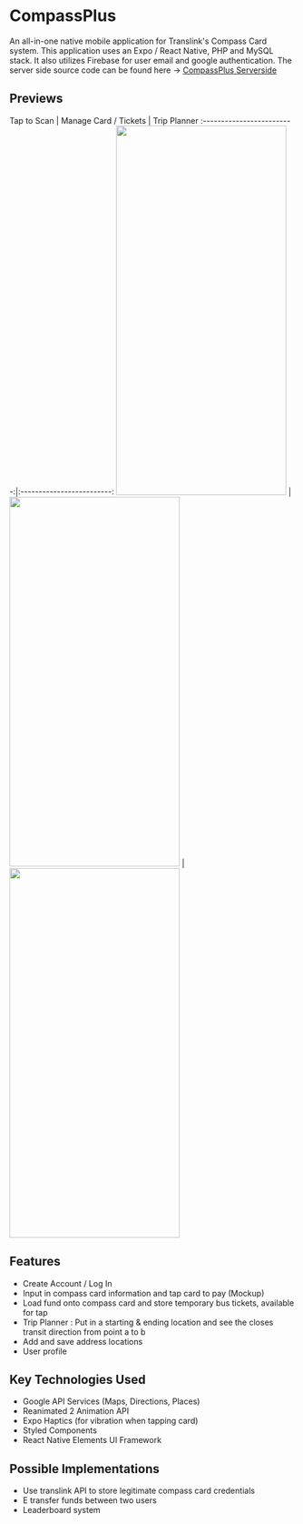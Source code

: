 # CompassPlus

An all-in-one native mobile application for Translink's Compass Card system. This application uses an Expo / React Native, PHP and MySQL stack. It also utilizes Firebase for user email and google authentication. The server side source code can be found here -> [CompassPlus Serverside](https://github.com/wilyyy/CompassPlus-Serverside)

## Previews
Tap to Scan            |  Manage Card / Tickets  |  Trip Planner 
:-------------------------:|:-------------------------:
<img src="https://media.giphy.com/media/MnmYbfuA9ULhJwQnrH/giphy.gif" width="300" height="650" />  |  <img src="https://media.giphy.com/media/aY3WzzmU7m6jYQTjoy/giphy.gif" width="300" height="650" /> |  <img src="https://media.giphy.com/media/FsS49gY5urfgc7t6FX/giphy.gif" width="300" height="650" /> 

## Features 
- Create Account / Log In
- Input in compass card information and tap card to pay (Mockup)
- Load fund onto compass card and store temporary bus tickets, available for tap
- Trip Planner : Put in a starting & ending location and see the closes transit direction from point a to b
- Add and save address locations
- User profile

## Key Technologies Used
- Google API Services (Maps, Directions, Places)
- Reanimated 2 Animation API
- Expo Haptics (for vibration when tapping card)
- Styled Components
- React Native Elements UI Framework

## Possible Implementations
- Use translink API to store legitimate compass card credentials
- E transfer funds between two users
- Leaderboard system
